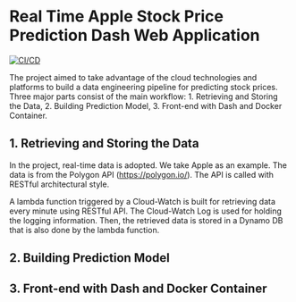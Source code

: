 # Real Time Apple Stock Price Prediction Dash Web Application 
[![CI/CD](https://github.com/wh153/IDS706FinalProject/actions/workflows/CI&CD.yml/badge.svg)](https://github.com/wh153/IDS706FinalProject/actions/workflows/CI&CD.yml)

The project aimed to take advantage of the cloud technologies and platforms to build a data engineering pipeline for predicting stock prices. Three major parts consist of the main workflow: 1. Retrieving and Storing the Data, 2. Building Prediction Model, 3. Front-end with Dash and Docker Container.

## 1. Retrieving and Storing the Data
In the project, real-time data is adopted. We take Apple as an example. The data is from the Polygon API (https://polygon.io/). The API is called with RESTful architectural style.

A lambda function triggered by a Cloud-Watch is built for retrieving data every minute using RESTful API. The  Cloud-Watch Log is used for holding the logging information. Then, the retrieved data is stored in a Dynamo DB that is also done by the lambda function.

## 2. Building Prediction Model

## 3. Front-end with Dash and Docker Container
